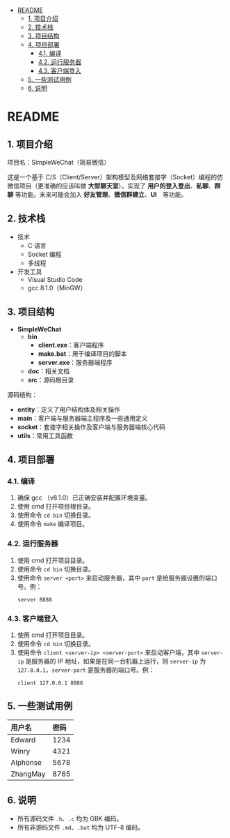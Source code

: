 - [README](#readme)
    - [1. 项目介绍](#1-项目介绍)
    - [2. 技术栈](#2-技术栈)
    - [3. 项目结构](#3-项目结构)
    - [4. 项目部署](#4-项目部署)
        - [4.1. 编译](#41-编译)
        - [4.2. 运行服务器](#42-运行服务器)
        - [4.3. 客户端登入](#43-客户端登入)
    - [5. 一些测试用例](#5-一些测试用例)
    - [6. 说明](#6-说明)

# README

## 1. 项目介绍

项目名：SimpleWeChat（简易微信）

这是一个基于 C/S（Client/Server）架构模型及网络套接字（Socket）编程的仿微信项目（更准确的应该叫做 **大型聊天室**）。实现了 **用户的登入登出**、**私聊**、**群聊** 等功能。未来可能会加入 **好友管理**、**微信群建立**、**UI**　等功能。

## 2. 技术栈

- 技术
    - C 语言
    - Socket 编程
    - 多线程
- 开发工具
    - Visual Studio Code
    - gcc 8.1.0（MinGW）

## 3. 项目结构

- **SimpleWeChat**
    - **bin**
        - **client.exe**：客户端程序
        - **make.bat**：用于编译项目的脚本
        - **server.exe**：服务器端程序
    - **doc**：相关文档
    - **src**：源码根目录

源码结构：

- **entity**：定义了用户结构体及相关操作
- **main**：客户端与服务器端主程序及一些通用定义
- **socket**：套接字相关操作及客户端与服务器端核心代码
- **utils**：常用工具函数

## 4. 项目部署

### 4.1. 编译

1. 确保 gcc （v8.1.0）已正确安装并配置环境变量。
2. 使用 cmd 打开项目根目录。
3. 使用命令 `cd bin` 切换目录。
4. 使用命令 `make` 编译项目。

### 4.2. 运行服务器

1. 使用 cmd 打开项目目录。
2. 使用命令 `cd bin` 切换目录。
3. 使用命令 `server <port>` 来启动服务器，其中 `port` 是给服务器设置的端口号。例：
   ```shell
   server 8888
   ```

### 4.3. 客户端登入

1. 使用 cmd 打开项目目录。
2. 使用命令 `cd bin` 切换目录。
3. 使用命令 `client <server-ip> <server-port>` 来启动客户端，其中 `server-ip` 是服务器的 IP 地址，如果是在同一台机器上运行，则 `server-ip` 为 `127.0.0.1`，`server-port` 是服务器的端口号。例：
   ```shell
   client 127.0.0.1 8888
   ```

## 5. 一些测试用例

用户名 | 密码
:- | :-
Edward | 1234
Winry | 4321
Alphonse | 5678
ZhangMay | 8765

## 6. 说明

- 所有源码文件 `.h`、`.c` 均为 GBK 编码。
- 所有非源码文件 `.md`、`.bat` 均为 UTF-8 编码。

